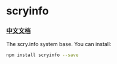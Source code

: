 # scryinfo
### [中文文档](https://github.com/scryInfo/scryinfo/edit/master/README_ZH.md)
The scry.info system base.
You can install:
```bash
npm install scryinfo --save
```
